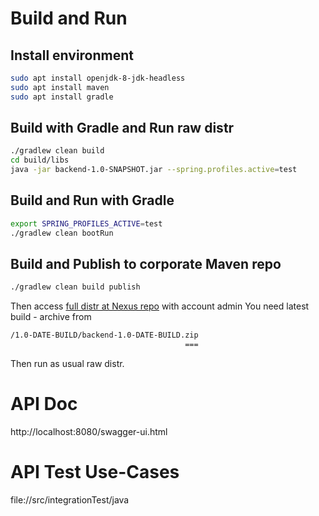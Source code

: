 # Build and Run
## Install environment
```bash
sudo apt install openjdk-8-jdk-headless
sudo apt install maven
sudo apt install gradle
```

## Build with Gradle and Run raw distr
```bash
./gradlew clean build
cd build/libs
java -jar backend-1.0-SNAPSHOT.jar --spring.profiles.active=test
```

## Build and Run with Gradle
```bash
export SPRING_PROFILES_ACTIVE=test
./gradlew clean bootRun
```

## Build and Publish to corporate Maven repo
```bash
./gradlew clean build publish
```
Then access [full distr at Nexus repo](https://[repository-server:8081]/service/rest/repository/browse/maven-snapshots/com/acme/backend/) with account admin
You need latest build - archive from
```bash
/1.0-DATE-BUILD/backend-1.0-DATE-BUILD.zip
                                       ===
```
Then run as usual raw distr.

# API Doc
http://localhost:8080/swagger-ui.html

# API Test Use-Cases
file://src/integrationTest/java
